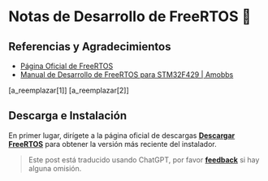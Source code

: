 # Notas de Desarrollo de FreeRTOS 🚧

## Referencias y Agradecimientos

- [Página Oficial de FreeRTOS](https://www.freertos.org/)
- [Manual de Desarrollo de FreeRTOS para STM32F429 | Amobbs](https://www.amobbs.com/forum.php?mod=attachment&aid=NDE1MDY4fDZkYTVmZjIzfDE2NTUxMTY4NjB8MHw1NjkzMTMw)

[a_reemplazar[1]]
[a_reemplazar[2]]

## Descarga e Instalación

En primer lugar, dirígete a la página oficial de descargas [**Descargar FreeRTOS**](https://www.freertos.org/a00104.html) para obtener la versión más reciente del instalador.

> Este post está traducido usando ChatGPT, por favor [**feedback**](https://github.com/linyuxuanlin/Wiki_MkDocs/issues/new) si hay alguna omisión.